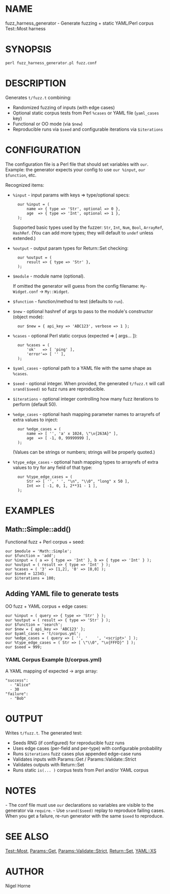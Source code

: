 # NAME

fuzz\_harness\_generator - Generate fuzzing + static YAML/Perl corpus Test::Most harness

# SYNOPSIS

    perl fuzz_harness_generator.pl fuzz.conf

# DESCRIPTION

Generates `t/fuzz.t` combining:

- Randomized fuzzing of inputs (with edge cases)
- Optional static corpus tests from Perl `%cases` or YAML file (`yaml_cases` key)
- Functional or OO mode (via `$new`)
- Reproducible runs via `$seed` and configurable iterations via `$iterations`

# CONFIGURATION

The configuration file is a Perl file that should set variables with `our`.
Example: the generator expects your config to use `our %input`, `our $function`, etc.

Recognized items:

- `%input` - input params with keys => type/optional specs:

        our %input = (
            name => { type => 'Str', optional => 0 },
            age  => { type => 'Int', optional => 1 },
        );

    Supported basic types used by the fuzzer: `Str`, `Int`, `Num`, `Bool`, `ArrayRef`, `HashRef`.
    (You can add more types; they will default to `undef` unless extended.)

- `%output` - output param types for Return::Set checking:

        our %output = (
            result => { type => 'Str' },
        );

- `$module` - module name (optional).

    If omitted the generator will guess from the config filename:
    `My-Widget.conf` -> `My::Widget`.

- `$function` - function/method to test (defaults to `run`).
- `$new` - optional hashref of args to pass to the module's constructor (object mode):

        our $new = { api_key => 'ABC123', verbose => 1 };

- `%cases` - optional Perl static corpus (expected => \[ args... \]):

        our %cases = (
            'ok'   => [ 'ping' ],
            'error'=> [ '' ],
        );

- `$yaml_cases` - optional path to a YAML file with the same shape as `%cases`.
- `$seed` - optional integer. When provided, the generated `t/fuzz.t` will call `srand($seed)` so fuzz runs are reproducible.
- `$iterations` - optional integer controlling how many fuzz iterations to perform (default 50).
- `%edge_cases` - optional hash mapping parameter names to arrayrefs of extra values to inject:

        our %edge_cases = (
            name => [ '', 'a' x 1024, \"\x{263A}" ],
            age  => [ -1, 0, 99999999 ],
        );

    (Values can be strings or numbers; strings will be properly quoted.)

- `%type_edge_cases` - optional hash mapping types to arrayrefs of extra values to try for any field of that type:

        our %type_edge_cases = (
            Str => [ '', ' ', "\n", "\\0", "long" x 50 ],
            Int => [ -1, 0, 1, 2**31 - 1 ],
        );

# EXAMPLES

## Math::Simple::add()

Functional fuzz + Perl corpus + seed:

    our $module = 'Math::Simple';
    our $function = 'add';
    our %input = ( a => { type => 'Int' }, b => { type => 'Int' } );
    our %output = ( result => { type => 'Int' } );
    our %cases = ( '3' => [1,2], '0' => [0,0] );
    our $seed = 12345;
    our $iterations = 100;

## Adding YAML file to generate tests

OO fuzz + YAML corpus + edge cases:

    our %input = ( query => { type => 'Str' } );
    our %output = ( result => { type => 'Str' } );
    our $function = 'search';
    our $new = { api_key => 'ABC123' };
    our $yaml_cases = 't/corpus.yml';
    our %edge_cases = ( query => [ '', '    ', '<script>' ] );
    our %type_edge_cases = ( Str => [ \"\\0", "\x{FFFD}" ] );
    our $seed = 999;

### YAML Corpus Example (t/corpus.yml)

A YAML mapping of expected -> args array:

    "success":
      - "Alice"
      - 30
    "failure":
      - "Bob"

# OUTPUT

Writes `t/fuzz.t`. The generated test:

- Seeds RNG (if configured) for reproducible fuzz runs
- Uses edge cases (per-field and per-type) with configurable probability
- Runs `$iterations` fuzz cases plus appended edge-case runs
- Validates inputs with Params::Get / Params::Validate::Strict
- Validates outputs with Return::Set
- Runs static `is(... )` corpus tests from Perl and/or YAML corpus

# NOTES

\- The conf file must use `our` declarations so variables are visible to the generator via `require`.
\- Use `srand($seed)` replay to reproduce failing cases. When you get a failure, re-run generator with the same `$seed` to reproduce.

# SEE ALSO

[Test::Most](https://metacpan.org/pod/Test%3A%3AMost), [Params::Get](https://metacpan.org/pod/Params%3A%3AGet), [Params::Validate::Strict](https://metacpan.org/pod/Params%3A%3AValidate%3A%3AStrict), [Return::Set](https://metacpan.org/pod/Return%3A%3ASet), [YAML::XS](https://metacpan.org/pod/YAML%3A%3AXS)

# AUTHOR

Nigel Horne
